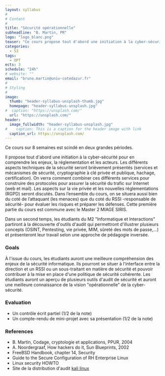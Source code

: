 ```yaml
---
layout: syllabus
#
# Content
#
title: "Sécurité opérationnelle"
subheadline: "B. Martin, PR"
logo: "logo_blanc.png"
teaser: "Ce cours propose tout d'abord une initiation à la cyber-sécurité pour en comprendre les enjeux, la réglementation et les acteurs. Il remplace le cours de model checking cette année."
categories:
  - S3
tags:
  - OPT
ects: 3
schedule: "24h"
# website: ""
email: "bruno.martin@univ-cotedazur.fr"
#
# Styling
#
image:
  thumb: "header-syllabus-unsplash-thumb.jpg"
  homepage: "header-syllabus-unsplash.jpg"
#  caption: "https://unsplash.com/"
  url: "https://unsplash.com/"
header:
  image_fullwidth: "header-syllabus-unsplash.jpg"
#    caption: This is a caption for the header image with link
  caption_url: https://unsplash.com/
---
```



Ce cours sur 8 semaines est scindé en deux grandes périodes.

Il propose tout d'abord une initiation à la cyber-sécurité pour en
comprendre les enjeux, la réglementation et les acteurs.  Les
différents aspects techniques de la sécurité seront brièvement
présentés (services et mécanismes de sécurité, cryptographie à clé
privée et publique, hachage, certification). On verra comment combiner
ces différents services pour construire des protocoles pour assurer la
sécurité du trafic sur Internet (web et mail). Les aspects sur la vie
privée et les nouvelles réglementations (RGPD) seront discutés.  Dans
l’ensemble du cours, on se situera aussi bien du coté de l’attaquant
(les menaces) que du coté du RSSI -responsable de sécurité- pour
évaluer les risques et préparer les défenses. Cette première partie du
cours est commune avec le Master 2 MIAGE SIRIS.

Dans un second temps, les étudiants du M2 "Informatique et Interactions"
partiront à la découverte d'outils d'audit qui permettront d'illustrer
plusieurs concepts (OSINT, Pentesting, vie privée, MIM, sûreté des
mots de passe,...) et présenteront leur travail selon une approche de
pédagogie inversée.


### Goals ###

À l'issue du cours, les étudiants auront une meilleure compréhension
des enjeux de la sécurité informatique. Ils pourront se situer à
l'interface entre la direction et un RSSI ou un sous-traitant en
matière de sécurité et pouvoir contribuer à la mise en place d'une
politique de sécurité cohérente. Les étudiants auront un aperçu de
plusieurs outils d'audit de sécurité et auront une meilleure
connaissance de la vision "opérationnelle" de la cyber-sécurité.


### Evaluation ###
-   Un contrôle écrit partiel (1/2 de la note)
-   Un compte-rendu de mini-projet avec sa présentation (1/2 de la note)

### References ###
-   B. Martin, Codage, cryptologie et applications, PPUR, 2004
-   A. Noordergraaf, How hackers do it, Sun Blueprints, 2002
-   FreeBSD Handbook, chapter 14, Security
-   Guide to the Secure Configuration of RH Enterprise Linux
-   Linux security HOWTO
-   Site de la distribution d'audit [kali linux](https://www.kali.org)
